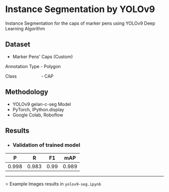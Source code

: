 # Instance Segmentation by YOLOv9
Instance Segmentation for the caps of marker pens using YOLOv9 Deep Learning Algorithm

## Dataset
- Marker Pens' Caps (Custom)

Annotation Type - Polygon

Class &nbsp; &nbsp; &nbsp; &nbsp; &nbsp; &nbsp; &nbsp; &nbsp; &ensp; - CAP

## Methodology
- YOLOv9 gelan-c-seg Model
- PyTorch, IPython.display
- Google Colab, Roboflow

## Results
- ### Validation of trained model

| P     | R     | F1    | mAP   |
| ----- | ----- | ----- | ----- |
| 0.998 | 0.983 | 0.99  | 0.989 |

---
⭐ Example Images results in `yolov9-seg.ipynb`
